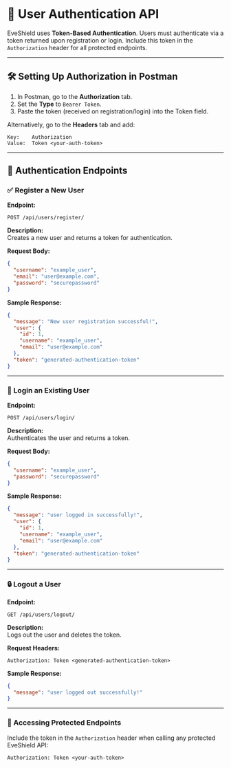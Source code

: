 # 🔐 User Authentication API

EveShield uses **Token-Based Authentication**. Users must authenticate via a token returned upon registration or login. Include this token in the `Authorization` header for all protected endpoints.

---

## 🛠️ Setting Up Authorization in Postman

1. In Postman, go to the **Authorization** tab.
2. Set the **Type** to `Bearer Token`.
3. Paste the token (received on registration/login) into the Token field.

Alternatively, go to the **Headers** tab and add:

```
Key:    Authorization
Value:  Token <your-auth-token>
```

---

## 🔁 Authentication Endpoints

### ✅ Register a New User

**Endpoint:**

```http
POST /api/users/register/
```

**Description:**  
Creates a new user and returns a token for authentication.

**Request Body:**

```json
{
  "username": "example_user",
  "email": "user@example.com",
  "password": "securepassword"
}
```

**Sample Response:**

```json
{
  "message": "New user registration successful!",
  "user": {
    "id": 1,
    "username": "example_user",
    "email": "user@example.com"
  },
  "token": "generated-authentication-token"
}
```

---

### 🔑 Login an Existing User

**Endpoint:**

```http
POST /api/users/login/
```

**Description:**  
Authenticates the user and returns a token.

**Request Body:**

```json
{
  "username": "example_user",
  "password": "securepassword"
}
```

**Sample Response:**

```json
{
  "message": "user logged in successfully!",
  "user": {
    "id": 1,
    "username": "example_user",
    "email": "user@example.com"
  },
  "token": "generated-authentication-token"
}
```

---

### 🔒 Logout a User

**Endpoint:**

```http
GET /api/users/logout/
```

**Description:**  
Logs out the user and deletes the token.

**Request Headers:**

```http
Authorization: Token <generated-authentication-token>
```

**Sample Response:**

```json
{
  "message": "user logged out successfully!"
}
```

---

### 🔐 Accessing Protected Endpoints

Include the token in the `Authorization` header when calling any protected EveShield API:

```http
Authorization: Token <your-auth-token>
```
